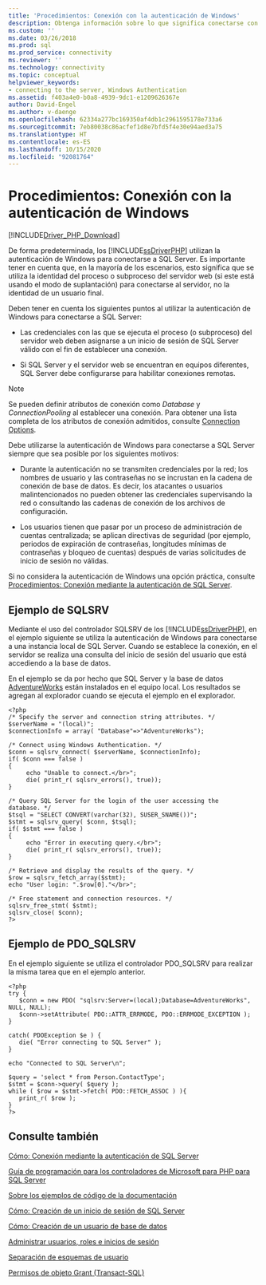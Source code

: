 ```yaml
---
title: 'Procedimientos: Conexión con la autenticación de Windows'
description: Obtenga información sobre lo que significa conectarse con la autenticación integrada de Windows mediante los controladores para PHP para SQL Server.
ms.custom: ''
ms.date: 03/26/2018
ms.prod: sql
ms.prod_service: connectivity
ms.reviewer: ''
ms.technology: connectivity
ms.topic: conceptual
helpviewer_keywords:
- connecting to the server, Windows Authentication
ms.assetid: f403a4e0-b0a8-4939-9dc1-e1209626367e
author: David-Engel
ms.author: v-daenge
ms.openlocfilehash: 62334a277bc169350af4db1c2961595178e733a6
ms.sourcegitcommit: 7eb80038c86acfef1d8e7bfd5f4e30e94aed3a75
ms.translationtype: HT
ms.contentlocale: es-ES
ms.lasthandoff: 10/15/2020
ms.locfileid: "92081764"
---
```

# <a name="how-to-connect-using-windows-authentication"></a>Procedimientos: Conexión con la autenticación de Windows
[!INCLUDE[Driver_PHP_Download](../../includes/driver_php_download.md)]

De forma predeterminada, los [!INCLUDE[ssDriverPHP](../../includes/ssdriverphp_md.md)] utilizan la autenticación de Windows para conectarse a SQL Server. Es importante tener en cuenta que, en la mayoría de los escenarios, esto significa que se utiliza la identidad del proceso o subproceso del servidor web (si este está usando el modo de suplantación) para conectarse al servidor, no la identidad de un usuario final.  
  
Deben tener en cuenta los siguientes puntos al utilizar la autenticación de Windows para conectarse a SQL Server:  
  
-   Las credenciales con las que se ejecuta el proceso (o subproceso) del servidor web deben asignarse a un inicio de sesión de SQL Server válido con el fin de establecer una conexión.  
  
-   Si SQL Server y el servidor web se encuentran en equipos diferentes, SQL Server debe configurarse para habilitar conexiones remotas.  
  
> [!NOTE]  
> Se pueden definir atributos de conexión como *Database* y *ConnectionPooling* al establecer una conexión. Para obtener una lista completa de los atributos de conexión admitidos, consulte [Connection Options](connection-options.md).  
  
Debe utilizarse la autenticación de Windows para conectarse a SQL Server siempre que sea posible por los siguientes motivos:  
  
-   Durante la autenticación no se transmiten credenciales por la red; los nombres de usuario y las contraseñas no se incrustan en la cadena de conexión de base de datos. Es decir, los atacantes o usuarios malintencionados no pueden obtener las credenciales supervisando la red o consultando las cadenas de conexión de los archivos de configuración.  
  
-   Los usuarios tienen que pasar por un proceso de administración de cuentas centralizada; se aplican directivas de seguridad (por ejemplo, periodos de expiración de contraseñas, longitudes mínimas de contraseñas y bloqueo de cuentas) después de varias solicitudes de inicio de sesión no válidas.  
  
Si no considera la autenticación de Windows una opción práctica, consulte [Procedimientos: Conexión mediante la autenticación de SQL Server](how-to-connect-using-sql-server-authentication.md).  
  
## <a name="sqlsrv-example"></a>Ejemplo de SQLSRV  
Mediante el uso del controlador SQLSRV de los [!INCLUDE[ssDriverPHP](../../includes/ssdriverphp_md.md)], en el ejemplo siguiente se utiliza la autenticación de Windows para conectarse a una instancia local de SQL Server. Cuando se establece la conexión, en el servidor se realiza una consulta del inicio de sesión del usuario que está accediendo a la base de datos.  
  
En el ejemplo se da por hecho que SQL Server y la base de datos [AdventureWorks](https://github.com/Microsoft/sql-server-samples/tree/master/samples/databases/adventure-works) están instalados en el equipo local. Los resultados se agregan al explorador cuando se ejecuta el ejemplo en el explorador.  
  
```  
<?php  
/* Specify the server and connection string attributes. */  
$serverName = "(local)";  
$connectionInfo = array( "Database"=>"AdventureWorks");  
  
/* Connect using Windows Authentication. */  
$conn = sqlsrv_connect( $serverName, $connectionInfo);  
if( $conn === false )  
{  
     echo "Unable to connect.</br>";  
     die( print_r( sqlsrv_errors(), true));  
}  
  
/* Query SQL Server for the login of the user accessing the  
database. */  
$tsql = "SELECT CONVERT(varchar(32), SUSER_SNAME())";  
$stmt = sqlsrv_query( $conn, $tsql);  
if( $stmt === false )  
{  
     echo "Error in executing query.</br>";  
     die( print_r( sqlsrv_errors(), true));  
}  
  
/* Retrieve and display the results of the query. */  
$row = sqlsrv_fetch_array($stmt);  
echo "User login: ".$row[0]."</br>";  
  
/* Free statement and connection resources. */  
sqlsrv_free_stmt( $stmt);  
sqlsrv_close( $conn);  
?>  
```  
  
## <a name="pdo_sqlsrv-example"></a>Ejemplo de PDO_SQLSRV  
En el ejemplo siguiente se utiliza el controlador PDO_SQLSRV para realizar la misma tarea que en el ejemplo anterior.  
  
```  
<?php  
try {  
   $conn = new PDO( "sqlsrv:Server=(local);Database=AdventureWorks", NULL, NULL);   
   $conn->setAttribute( PDO::ATTR_ERRMODE, PDO::ERRMODE_EXCEPTION );  
}  
  
catch( PDOException $e ) {  
   die( "Error connecting to SQL Server" );   
}  
  
echo "Connected to SQL Server\n";  
  
$query = 'select * from Person.ContactType';   
$stmt = $conn->query( $query );   
while ( $row = $stmt->fetch( PDO::FETCH_ASSOC ) ){   
   print_r( $row );   
}  
?>  
```  
  
## <a name="see-also"></a>Consulte también  
[Cómo: Conexión mediante la autenticación de SQL Server](how-to-connect-using-sql-server-authentication.md)

[Guía de programación para los controladores de Microsoft para PHP para SQL Server](programming-guide-for-php-sql-driver.md)

[Sobre los ejemplos de código de la documentación](about-code-examples-in-the-documentation.md)

[Cómo: Creación de un inicio de sesión de SQL Server](../../relational-databases/security/authentication-access/create-a-login.md)

[Cómo: Creación de un usuario de base de datos](../../relational-databases/security/authentication-access/create-a-database-user.md)

[Administrar usuarios, roles e inicios de sesión](../../relational-databases/server-management-objects-smo/tasks/managing-users-roles-and-logins.md)

[Separación de esquemas de usuario](../../relational-databases/server-management-objects-smo/tasks/managing-users-roles-and-logins.md)

[Permisos de objeto Grant (Transact-SQL)](../../t-sql/statements/grant-object-permissions-transact-sql.md)  
  
